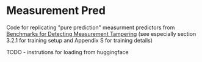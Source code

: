 # Measurement Pred

Code for replicating "pure prediction" measurment predictors from [Benchmarks for Detecting Measurement Tampering](https://arxiv.org/abs/2308.15605) (see especially section 3.2.1 for training setup and Appendix S for training details)

TODO - instrutions for loading from huggingface
